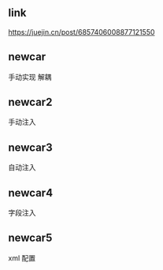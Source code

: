 ## link
https://juejin.cn/post/6857406008877121550

## newcar
手动实现 解耦


## newcar2
手动注入


## newcar3 
自动注入

## newcar4
字段注入

## newcar5
xml 配置
